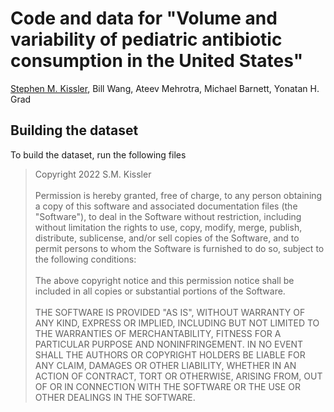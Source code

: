 # Code and data for "Volume and variability of pediatric antibiotic consumption in the United States"

[Stephen M. Kissler](mailto:skissler@hsph.harvard.edu), Bill Wang, Ateev Mehrotra, Michael Barnett, Yonatan H. Grad

## Building the dataset
To build the dataset, run the following files


> Copyright 2022 S.M. Kissler <br> <br> 
Permission is hereby granted, free of charge, to any person obtaining a copy of this software and associated documentation files (the "Software"), to deal in the Software without restriction, including without limitation the rights to use, copy, modify, merge, publish, distribute, sublicense, and/or sell copies of the Software, and to permit persons to whom the Software is furnished to do so, subject to the following conditions: <br> <br> 
The above copyright notice and this permission notice shall be included in all copies or substantial portions of the Software. <br> <br> 
THE SOFTWARE IS PROVIDED "AS IS", WITHOUT WARRANTY OF ANY KIND, EXPRESS OR IMPLIED, INCLUDING BUT NOT LIMITED TO THE WARRANTIES OF MERCHANTABILITY, FITNESS FOR A PARTICULAR PURPOSE AND NONINFRINGEMENT. IN NO EVENT SHALL THE AUTHORS OR COPYRIGHT HOLDERS BE LIABLE FOR ANY CLAIM, DAMAGES OR OTHER LIABILITY, WHETHER IN AN ACTION OF CONTRACT, TORT OR OTHERWISE, ARISING FROM, OUT OF OR IN CONNECTION WITH THE SOFTWARE OR THE USE OR OTHER DEALINGS IN THE SOFTWARE.